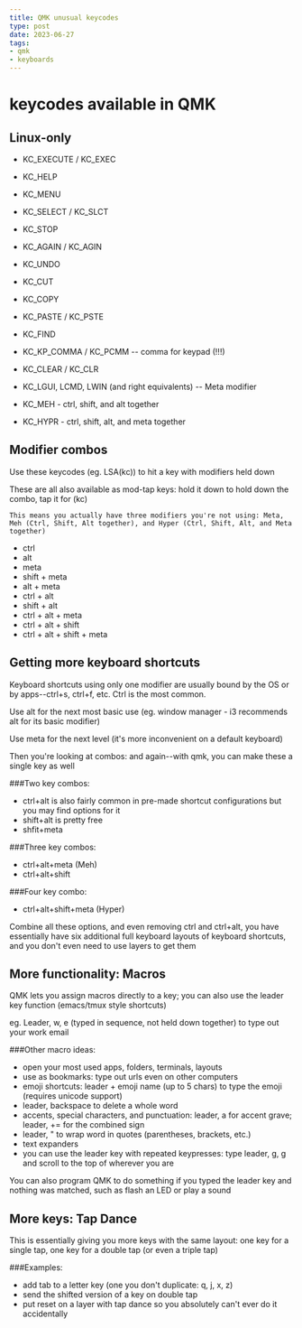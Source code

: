 ```yaml
---
title: QMK unusual keycodes
type: post
date: 2023-06-27
tags: 
- qmk
- keyboards
---
```


# keycodes available in QMK

## Linux-only

- KC_EXECUTE / KC_EXEC
- KC_HELP 
- KC_MENU
- KC_SELECT / KC_SLCT
- KC_STOP
- KC_AGAIN / KC_AGIN
- KC_UNDO
- KC_CUT
- KC_COPY
- KC_PASTE / KC_PSTE
- KC_FIND
- KC_KP_COMMA / KC_PCMM -- comma for keypad (!!!)
- KC_CLEAR / KC_CLR

- KC_LGUI, LCMD, LWIN (and right equivalents) -- Meta modifier
- KC_MEH - ctrl, shift, and alt together
- KC_HYPR - ctrl, shift, alt, and meta together

## Modifier combos

Use these keycodes (eg. LSA(kc)) to hit a key with modifiers held down

These are all also available as mod-tap keys: hold it down to hold down the combo, tap it for (kc)

	This means you actually have three modifiers you're not using: Meta, Meh (Ctrl, Shift, Alt together), and Hyper (Ctrl, Shift, Alt, and Meta together)

- ctrl
- alt
- meta
- shift + meta
- alt + meta
- ctrl + alt
- shift + alt
- ctrl + alt + meta
- ctrl + alt + shift
- ctrl + alt + shift + meta
 

## Getting more keyboard shortcuts

Keyboard shortcuts using only one modifier are usually bound by the OS or by apps--ctrl+s, ctrl+f, etc. Ctrl is the most common. 

Use alt for the next most basic use (eg. window manager - i3 recommends alt for its basic modifier)

Use meta for the next level (it's more inconvenient on a default keyboard)

Then you're looking at combos: and again--with qmk, you can make these a single key as well

###Two key combos:
- ctrl+alt is also fairly common in pre-made shortcut configurations but you may find options for it
- shift+alt is pretty free
- shfit+meta

###Three key combos:
- ctrl+alt+meta (Meh)
- ctrl+alt+shift

###Four key combo:
- ctrl+alt+shift+meta (Hyper)

Combine all these options, and even removing ctrl and ctrl+alt, you have essentially have six additional full keyboard layouts of keyboard shortcuts, and you don't even need to use layers to get them


## More functionality: Macros

QMK lets you assign macros directly to a key; you can also use the leader key function (emacs/tmux style shortcuts)

eg. Leader, w, e (typed in sequence, not held down together) to type out your work email

###Other macro ideas:
- open your most used apps, folders, terminals, layouts
- use as bookmarks: type out urls even on other computers
- emoji shortcuts: leader + emoji name (up to 5 chars) to type the emoji (requires unicode support)
- leader, backspace to delete a whole word
- accents, special characters, and punctuation: leader, a for accent grave; leader, += for the combined sign
- leader, " to wrap word in quotes (parentheses, brackets, etc.)
- text expanders
- you can use the leader key with repeated keypresses: type leader, g, g and scroll to the top of wherever you are

You can also program QMK to do something if you typed the leader key and nothing was matched, such as flash an LED or play a sound

## More keys: Tap Dance

This is essentially giving you more keys with the same layout: one key for a single tap, one key for a double tap (or even a triple tap)

###Examples:
- add tab to a letter key (one you don't duplicate: q, j, x, z)
- send the shifted version of a key on double tap
- put reset on a layer with tap dance so you absolutely can't ever do it accidentally

